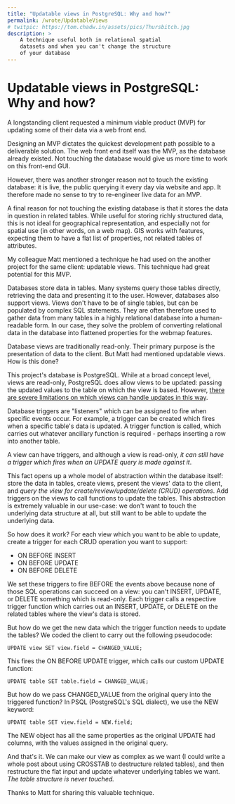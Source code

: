 ```yaml
---
title: "Updatable views in PostgreSQL: Why and how?"
permalink: /wrote/UpdatableViews
# twitpic: https://tom.chadw.in/assets/pics/Thursbitch.jpg
description: >
    A technique useful both in relational spatial
    datasets and when you can't change the structure
    of your database
---
```


# Updatable views in PostgreSQL: Why and how?

A longstanding client requested a minimum viable product (MVP) for updating some of their data via a web front end.

Designing an MVP dictates the quickest development path possible to a deliverable solution. The web front end itself was the MVP, as the database already existed. Not touching the database would give us more time to work on this front-end GUI.

However, there was another stronger reason not to touch the existing database: it is live, the public querying it every day via website and app. It therefore made no sense to try to re-engineer live data for an MVP.

A final reason for not touching the existing database is that it stores the data in question in related tables. While useful for storing richly structured data, this is not ideal for geographical representation, and especially not for spatial use (in other words, on a web map). GIS works with features, expecting them to have a flat list of properties, not related tables of attributes.

My colleague Matt mentioned a technique he had used on the another project for the same client: updatable views. This technique had great potential for this MVP.

Databases store data in tables. Many systems query those tables directly, retrieving the data and presenting it to the user. However, databases also support views. Views don't have to be of single tables, but can be populated by complex SQL statements. They are often therefore used to gather data from many tables in a highly relational database into a human-readable form. In our case, they solve the problem of converting relational data in the database into flattened properties for the webmap features.

Database views are traditionally read-only. Their primary purpose is the presentation of data to the client. But Matt had mentioned updatable views. How is this done?

This project's database is PostgreSQL. While at a broad concept level, views are read-only, PostgreSQL does allow views to be updated: passing the updated values to the table on which the view is based. However, [there are severe limitations on which views can handle updates in this way](https://www.postgresql.org/docs/15/sql-createview.html).

Database triggers are "listeners" which can be assigned to fire when specific events occur. For example, a trigger can be created which fires when a specific table's data is updated. A trigger function is called, which carries out whatever ancillary function is required - perhaps inserting a row into another table.

A view can have triggers, and although a view is read-only, *it can still have a trigger which fires when an UPDATE query is made against it*.

This fact opens up a whole model of abstraction within the database itself: store the data in tables, create views, present the views' data to the client, and *query the view for create/review/update/delete (CRUD) operations*. Add triggers on the views to call functions to update the tables. This abstraction is extremely valuable in our use-case: we don't want to touch the underlying data structure at all, but still want to be able to update the underlying data.

So how does it work? For each view which you want to be able to update, create a trigger for each CRUD operation you want to support:

* ON BEFORE INSERT
* ON BEFORE UPDATE
* ON BEFORE DELETE

We set these triggers to fire BEFORE the events above because none of those SQL operations can succeed on a view: you can't INSERT, UPDATE, or DELETE something which is read-only. Each trigger calls a respective trigger function which carries out an INSERT, UPDATE, or DELETE on the related tables where the view's data is stored.

But how do we get the new data which the trigger function needs to update the tables? We coded the client to carry out the following pseudocode:

<code>UPDATE view SET view.field = CHANGED_VALUE;</code>

This fires the ON BEFORE UPDATE trigger, which calls our custom UPDATE function:

<code>UPDATE table SET table.field = CHANGED_VALUE;</code>

But how do we pass CHANGED_VALUE from the original query into the triggered function? In PSQL (PostgreSQL's SQL dialect), we use the NEW keyword:

<code>UPDATE table SET view.field = NEW.field;</code>

The NEW object has all the same properties as the original UPDATE had columns, with the values assigned in the original query.

And that's it. We can make our view as complex as we want (I could write a whole post about using CROSSTAB to destructure related tables), and then restructure the flat input and update whatever underlying tables we want. *The table structure is never touched.*

Thanks to Matt for sharing this valuable technique.